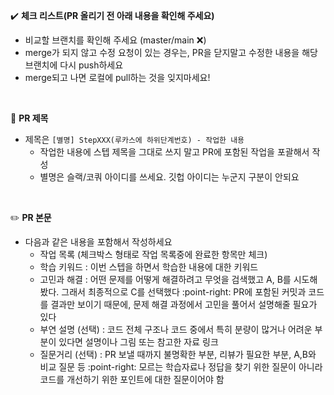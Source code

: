 :heavy_check_mark: **체크 리스트(PR 올리기 전  아래 내용을 확인해 주세요)**
 * 비교할 브랜치를 확인해 주세요 (master/main :x:)
 * merge가 되지 않고 수정 요청이 있는 경우는, PR을 닫지말고 수정한 내용을 해당 브랜치에 다시 push하세요
 * merge되고 나면 로컬에 pull하는 것을 잊지마세요!

<br>

:notebook_with_decorative_cover: **PR 제목**
 * 제목은 `[별명] StepXXX(루카스에 하위단계번호) - 작업한 내용` 
 	* 작업한 내용에 스텝 제목을 그대로 쓰지 말고 PR에 포함된 작업을 포괄해서 작성 
 	* 별명은 슬랙/코쿼 아이디를 쓰세요. 깃헙 아이디는 누군지 구분이 안되요

<br>

:pencil2: **PR 본문**

 * 다음과 같은 내용을 포함해서 작성하세요
	* 작업 목록 (체크박스 형태로 작업 목록중에 완료한 항목만 체크)
	* 학습 키워드 : 이번 스텝을 하면서 학습한 내용에 대한 키워드
	* 고민과 해결 : 어떤 문제를 어떻게 해결하려고 무엇을 검색했고 A, B를 시도해봤다. 그래서 최종적으로 C를 선택했다
	:point-right: PR에 포함된 커밋과 코드를 결과만 보이기 때문에, 문제 해결 과정에서 고민을 풀어서 설명해줄 필요가 있다
	* 부연 설명 (선택) : 코드 전체 구조나 코드 중에서 특히 분량이 많거나 어려운 부분이 있다면 설명이나 그림 또는 참고한 자료 링크
	* 질문거리 (선택) : PR 보낼 때까지 불명확한 부분, 리뷰가 필요한 부분, A,B와 비교 질문 등
	:point-right: 모르는 학습자료나 정답을 찾기 위한 질문이 아니라 코드를 개선하기 위한 포인트에 대한 질문이어야 함


